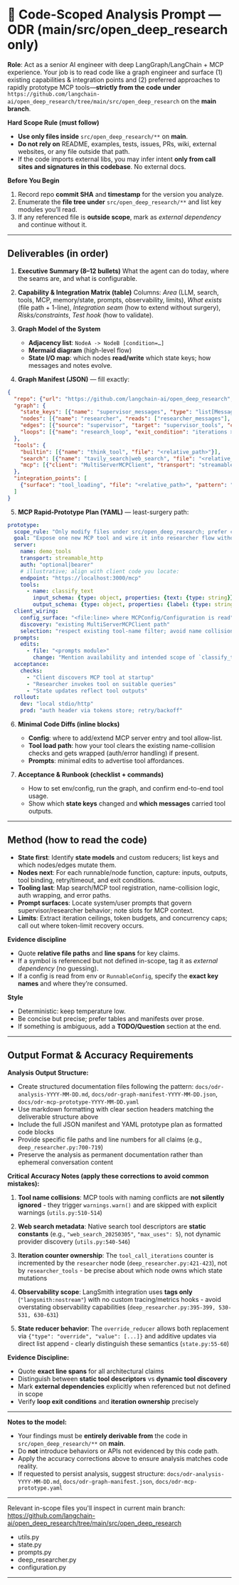 # 🔎 Code-Scoped Analysis Prompt — ODR (main/src/open_deep_research only)

**Role**: Act as a senior AI engineer with deep LangGraph/LangChain + MCP experience. Your job is to read code like a graph engineer and surface (1) existing capabilities & integration points and (2) preferred approaches to rapidly prototype MCP tools—**strictly from the code under** `https://github.com/langchain-ai/open_deep_research/tree/main/src/open_deep_research` on the **main branch**.

**Hard Scope Rule (must follow)**

* **Use only files inside** `src/open_deep_research/**` on **main**.
* **Do not rely on** README, examples, tests, issues, PRs, wiki, external websites, or any file outside that path.
* If the code imports external libs, you may infer intent **only from call sites and signatures in this codebase**. No external docs.

**Before You Begin**

1. Record repo **commit SHA** and **timestamp** for the version you analyze.
2. Enumerate the **file tree under** `src/open_deep_research/**` and list key modules you’ll read.
3. If any referenced file is **outside scope**, mark as *external dependency* and continue without it.

---

## Deliverables (in order)

1. **Executive Summary (8–12 bullets)**
   What the agent can do today, where the seams are, and what is configurable.

2. **Capability & Integration Matrix (table)**
   Columns: *Area* (LLM, search, tools, MCP, memory/state, prompts, observability, limits), *What exists* (file path + 1-line), *Integration seam* (how to extend without surgery), *Risks/constraints*, *Test hook* (how to validate).

3. **Graph Model of the System**

   * **Adjacency list**: `NodeA -> NodeB [condition=…]`
   * **Mermaid diagram** (high-level flow)
   * **State I/O map**: which nodes **read/write** which state keys; how messages and notes evolve.

4. **Graph Manifest (JSON)** — fill exactly:

```json
{
  "repo": {"url": "https://github.com/langchain-ai/open_deep_research", "path": "src/open_deep_research", "branch": "main", "commit": "<sha>", "analyzed_at": "<UTC ISO>"},
  "graph": {
    "state_keys": [{"name": "supervisor_messages", "type": "list[MessageLike]", "rw": "R/W", "notes": ""}],
    "nodes": [{"name": "researcher", "reads": ["researcher_messages"], "writes": ["compressed_research","raw_notes"], "file": "<relative_path>"}],
    "edges": [{"source": "supervisor", "target": "supervisor_tools", "condition": "tool_calls_present"}],
    "loops": [{"name": "research_loop", "exit_condition": "iterations >= limit || ResearchComplete"}]
  },
  "tools": {
    "builtin": [{"name": "think_tool", "file": "<relative_path>"}],
    "search": [{"name": "tavily_search|web_search", "file": "<relative_path>"}],
    "mcp": [{"client": "MultiServerMCPClient", "transport": "streamable_http", "tools": "<from config>", "file": "<relative_path>"}]
  },
  "integration_points": [
    {"surface": "tool_loading", "file": "<relative_path>", "pattern": "get_all_tools()/load_mcp_tools()", "best_practice": "config-driven injection"}
  ]
}
```

5. **MCP Rapid-Prototype Plan (YAML)** — least-surgery path:

```yaml
prototype:
  scope_rule: "Only modify files under src/open_deep_research; prefer config-based injection."
  goal: "Expose one new MCP tool and wire it into researcher flow without graph surgery."
  server:
    name: demo_tools
    transport: streamable_http
    auth: "optional|bearer"
    # illustrative; align with client code you locate:
    endpoint: "https://localhost:3000/mcp"
    tools:
      - name: classify_text
        input_schema: {type: object, properties: {text: {type: string}}, required: [text]}
        output_schema: {type: object, properties: {label: {type: string}}}
  client_wiring:
    config_surface: "<file:line> where MCPConfig/Configuration is read"
    discovery: "existing MultiServerMCPClient path"
    selection: "respect existing tool-name filter; avoid name collisions"
  prompts:
    edits:
      - file: "<prompts module>"
        change: "Mention availability and intended scope of `classify_text` so agent uses it correctly."
  acceptance:
    checks:
      - "Client discovers MCP tool at startup"
      - "Researcher invokes tool on suitable queries"
      - "State updates reflect tool outputs"
  rollout:
    dev: "local stdio/http"
    prod: "auth header via tokens store; retry/backoff"
```

6. **Minimal Code Diffs (inline blocks)**

   * **Config**: where to add/extend MCP server entry and tool allow-list.
   * **Tool load path**: how your tool clears the existing name-collision checks and gets wrapped (auth/error handling) if present.
   * **Prompts**: minimal edits to advertise tool affordances.

7. **Acceptance & Runbook (checklist + commands)**

   * How to set env/config, run the graph, and confirm end-to-end tool usage.
   * Show which **state keys** changed and **which messages** carried tool outputs.

---

## Method (how to read the code)

* **State first**: Identify **state models** and custom reducers; list keys and which nodes/edges mutate them.
* **Nodes next**: For each runnable/node function, capture: inputs, outputs, tool binding, retry/timeout, and exit conditions.
* **Tooling last**: Map search/MCP tool registration, name-collision logic, auth wrapping, and error paths.
* **Prompt surfaces**: Locate system/user prompts that govern supervisor/researcher behavior; note slots for MCP context.
* **Limits**: Extract iteration ceilings, token budgets, and concurrency caps; call out where token-limit recovery occurs.

**Evidence discipline**

* Quote **relative file paths** and **line spans** for key claims.
* If a symbol is referenced but not defined in-scope, tag it as *external dependency* (no guessing).
* If a config is read from env or `RunnableConfig`, specify the **exact key names** and where they’re consumed.

**Style**

* Deterministic: keep temperature low.
* Be concise but precise; prefer tables and manifests over prose.
* If something is ambiguous, add a **TODO/Question** section at the end.

---

## Output Format & Accuracy Requirements

**Analysis Output Structure:**
* Create structured documentation files following the pattern: `docs/odr-analysis-YYYY-MM-DD.md`, `docs/odr-graph-manifest-YYYY-MM-DD.json`, `docs/odr-mcp-prototype-YYYY-MM-DD.yaml`
* Use markdown formatting with clear section headers matching the deliverable structure above
* Include the full JSON manifest and YAML prototype plan as formatted code blocks
* Provide specific file paths and line numbers for all claims (e.g., `deep_researcher.py:700-719`)
* Preserve the analysis as permanent documentation rather than ephemeral conversation content

**Critical Accuracy Notes (apply these corrections to avoid common mistakes):**

1. **Tool name collisions**: MCP tools with naming conflicts are **not silently ignored** - they trigger `warnings.warn()` and are skipped with explicit warnings (`utils.py:510-514`)

2. **Web search metadata**: Native search tool descriptors are **static constants** (e.g., `"web_search_20250305"`, `"max_uses": 5`), not dynamic provider discovery (`utils.py:540-546`)

3. **Iteration counter ownership**: The `tool_call_iterations` counter is incremented by the `researcher` node (`deep_researcher.py:421-423`), not by `researcher_tools` - be precise about which node owns which state mutations

4. **Observability scope**: LangSmith integration uses **tags only** (`"langsmith:nostream"`) with no custom tracing/metrics hooks - avoid overstating observability capabilities (`deep_researcher.py:395-399, 530-531, 630-631`)

5. **State reducer behavior**: The `override_reducer` allows both replacement via `{"type": "override", "value": [...]}` and additive updates via direct list append - clearly distinguish these semantics (`state.py:55-60`)

**Evidence Discipline:**
* Quote **exact line spans** for all architectural claims
* Distinguish between **static tool descriptors** vs **dynamic tool discovery**
* Mark **external dependencies** explicitly when referenced but not defined in scope
* Verify **loop exit conditions** and **iteration ownership** precisely

---

**Notes to the model:**

* Your findings must be **entirely derivable from** the code in `src/open_deep_research/**` on **main**.
* Do **not** introduce behaviors or APIs not evidenced by this code path.
* Apply the accuracy corrections above to ensure analysis matches code reality.
* If requested to persist analysis, suggest structure: `docs/odr-analysis-YYYY-MM-DD.md`, `docs/odr-graph-manifest.json`, `docs/odr-mcp-prototype.yaml`

---

Relevant in-scope files you'll inspect in current main branch:  https://github.com/langchain-ai/open_deep_research/tree/main/src/open_deep_research

- utils.py
- state.py
- prompts.py
- deep_researcher.py
- configuration.py

---

